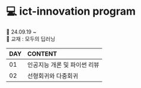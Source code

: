 # 💻 ict-innovation program

📌 24.09.19 ~ <br>
📌 교재 : 모두의 딥러닝<br>

| DAY | CONTENT |
|:--   |:--      |
| 01 | 인공지능 개론 및 파이썬 리뷰 |
| 02 | 선형회귀와 다중회귀 |
